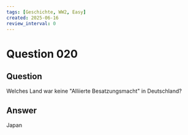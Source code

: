 ```yaml
---
tags: [Geschichte, WW2, Easy]
created: 2025-06-16
review_interval: 0
---
```


# Question 020

## Question

Welches Land war keine "Alliierte Besatzungsmacht" in Deutschland?

## Answer

Japan
